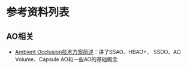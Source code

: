# 参考资料列表

## AO相关

* [Ambient Occlusion技术方案简述](https://www.jianshu.com/p/7d0704442306)：讲了SSAO、HBAO+、
SSDO、AO Volume、Capsule AO和一些AO的基础概念